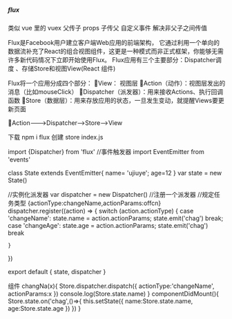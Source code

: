##### flux  

类似  vue 里的  vuex
父传子  props 
子传父  自定义事件
解决非父子之间传值

Flux是Facebook用户建立客户端Web应用的前端架构， 它通过利用一个单向的数据流补充了React的组合视图组件，这更是一种模式而非正式框架，你能够无需许多新代码情况下立即开始使用Flux。
Flux应用有三个主要部分：Dispatcher调度 、存储Store和视图View(React 组件)

Flux将一个应用分成四个部分：
View： 视图层
Action（动作）：视图层发出的消息（比如mouseClick）
Dispatcher（派发器）：用来接收Actions、执行回调函数
Store（数据层）：用来存放应用的状态，一旦发生变动，就提醒Views要更新页面

Action--->Dispatcher-->Store-->View


下载  npm i flux
创建  store   index.js

import {Dispatcher} from 'flux'
//事件触发器
import EventEmitter from 'events'

class State extends EventEmitter{
    name= 'ujiuye';
    age=12
}
var state = new State()


//实例化派发器
var dispatcher = new Dispatcher()
//注册一个派发器
//规定任务类型 {actionType:changeName,actionParams:offcn}
dispatcher.register((action) => {
    switch (action.actionType) {
        case 'changeName':
            state.name = action.actionParams;
            state.emit('chag')
            break;
        case 'changeAge':
            state.age = action.actionParams;
            state.emit('chag')
            break    
       
    }
})

export default {
    state,
    dispatcher
}


组件
 changNa(x){
        Store.dispatcher.dispatch({
            actionType:'changeName',
            actionParams:x
        })
        console.log(Store.state.name)
    }
    componentDidMount(){
        Store.state.on('chag',()=>{
            this.setState({
                name:Store.state.name,
                age:Store.state.age 
            })
        })
    }
